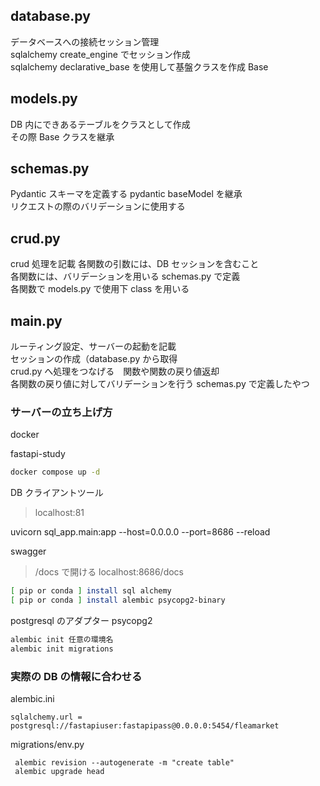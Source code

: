 ## database.py

データベースへの接続セッション管理<br>
sqlalchemy create_engine でセッション作成<br>
sqlalchemy declarative_base を使用して基盤クラスを作成 Base<br>

## models.py

DB 内にできあるテーブルをクラスとして作成<br>
その際 Base クラスを継承<br>

## schemas.py

Pydantic スキーマを定義する pydantic baseModel を継承<br>
リクエストの際のバリデーションに使用する<br>

## crud.py

crud 処理を記載
各関数の引数には、DB セッションを含むこと<br>
各関数には、バリデーションを用いる schemas.py で定義<br>
各関数で models.py で使用下 class を用いる<br>

## main.py

ルーティング設定、サーバーの起動を記載<br>
セッションの作成（database.py から取得<br>
crud.py へ処理をつなげる　関数や関数の戻り値返却<br>
各関数の戻り値に対してバリデーションを行う schemas.py で定義したやつ

### サーバーの立ち上げ方

docker

fastapi-study

```bash
docker compose up -d
```

DB クライアントツール

> localhost:81

uvicorn sql_app.main:app --host=0.0.0.0 --port=8686 --reload

swagger

> /docs で開ける
> localhost:8686/docs

```bash
[ pip or conda ] install sql alchemy
[ pip or conda ] install alembic psycopg2-binary


```

postgresql のアダプター
psycopg2

```bash
alembic init 任意の環境名
alembic init migrations

```

### 実際の DB の情報に合わせる

alembic.ini

```
sqlalchemy.url = postgresql://fastapiuser:fastapipass@0.0.0.0:5454/fleamarket
```

migrations/env.py

```
 alembic revision --autogenerate -m "create table"
 alembic upgrade head
```
